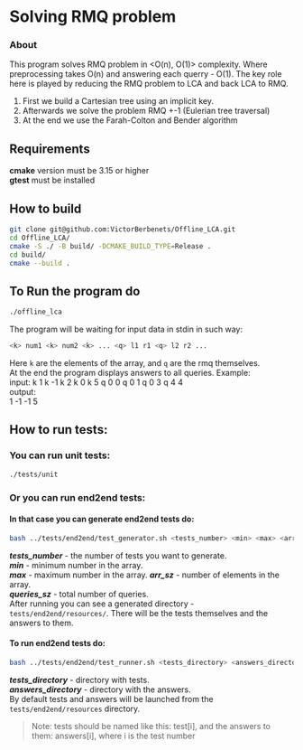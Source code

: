 # Solving RMQ problem
### About 
This program solves RMQ problem in <O(n), O(1)> complexity. Where preprocessing
takes O(n) and answering each querry - O(1).
The key role here is played by reducing the RMQ problem to LCA and back LCA to
RMQ.
1) First we build a Cartesian tree using an implicit key.
2) Afterwards we solve the problem RMQ +-1 (Eulerian tree traversal)
3) At the end we use the Farah-Colton and Bender algorithm

## Requirements
**cmake** version must be 3.15 or higher  
**gtest** must be installed
## How to build
```bash
git clone git@github.com:VictorBerbenets/Offline_LCA.git
cd Offline_LCA/
cmake -S ./ -B build/ -DCMAKE_BUILD_TYPE=Release .
cd build/
cmake --build .
```
## To Run the program do
```bash
./offline_lca
```
The program will be waiting for input data in stdin in such way:
```bash
<k> num1 <k> num2 <k> ... <q> l1 r1 <q> l2 r2 ...
```
Here `k` are the elements of the array, and `q` are the rmq themselves.  
At the end the program displays answers to all queries. Example:  
input:
k 1 k -1 k 2 k 0 k 5 q 0 0 q 0 1 q 0 3 q 4 4  
output:  
1 -1 -1 5
## How to run tests:
### You can run unit tests:
```bash
./tests/unit
```
### Or you can run end2end tests:
#### In that case you can generate end2end tests do:
```bash
bash ../tests/end2end/test_generator.sh <tests_number> <min> <max> <arr_sz> <queries_sz>
```
***tests_number*** - the number of tests you want to generate.  
***min*** - minimum number in the array.  
***max*** - maximum number in the array.
***arr_sz*** - number of elements in the array.  
***queries_sz*** - total number of queries.  
After running you can see a generated directory - `tests/end2end/resources/`.
There will be the tests themselves and the answers to them.
#### To run end2end tests do:
```bash
bash ../tests/end2end/test_runner.sh <tests_directory> <answers_directory>
```
***tests_directory*** - directory with tests.  
***answers_directory*** - directory with the answers.  
By default tests and answers will be launched from the `tests/end2end/resources` directory.
> Note: tests should be named like this: test[i], and the answers to them:
        answers[i], where i is the test number

